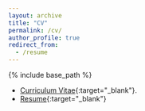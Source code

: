 ```yaml
---
layout: archive
title: "CV"
permalink: /cv/
author_profile: true
redirect_from:
  - /resume
---
```

{% include base_path %}
*  [Curriculum Vitae](/files/Vishwa_Shah_CV.pdf){:target="_blank"}.
*  [Resume](/files/Vishwa_Shah_Resume.pdf){:target="_blank"}
